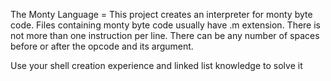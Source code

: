 The Monty Language
= This project creates an interpreter for monty byte code.
Files containing monty byte code usually have .m extension.
There is not more than one instruction per line. There can be any number of
spaces before or after the opcode and its argument.

Use your shell creation experience and linked list knowledge to solve it
